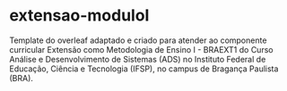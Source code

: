 # extensao-moduloI

Template do overleaf adaptado e criado para atender ao componente curricular Extensão como Metodologia de Ensino I - BRAEXT1 do Curso Análise e Desenvolvimento de Sistemas (ADS) no Instituto Federal de Educação, Ciência e Tecnologia (IFSP), no campus de Bragança Paulista (BRA).
